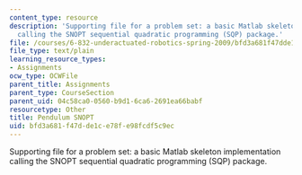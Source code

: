 ```yaml
---
content_type: resource
description: 'Supporting file for a problem set: a basic Matlab skeleton implementation
  calling the SNOPT sequential quadratic programming (SQP) package.'
file: /courses/6-832-underactuated-robotics-spring-2009/bfd3a681f47dde1ce78fe98fcdf5c9ec_pend_snopt.m
file_type: text/plain
learning_resource_types:
- Assignments
ocw_type: OCWFile
parent_title: Assignments
parent_type: CourseSection
parent_uid: 04c58ca0-0560-b9d1-6ca6-2691ea66babf
resourcetype: Other
title: Pendulum SNOPT
uid: bfd3a681-f47d-de1c-e78f-e98fcdf5c9ec
---
```

Supporting file for a problem set: a basic Matlab skeleton implementation calling the SNOPT sequential quadratic programming (SQP) package.
